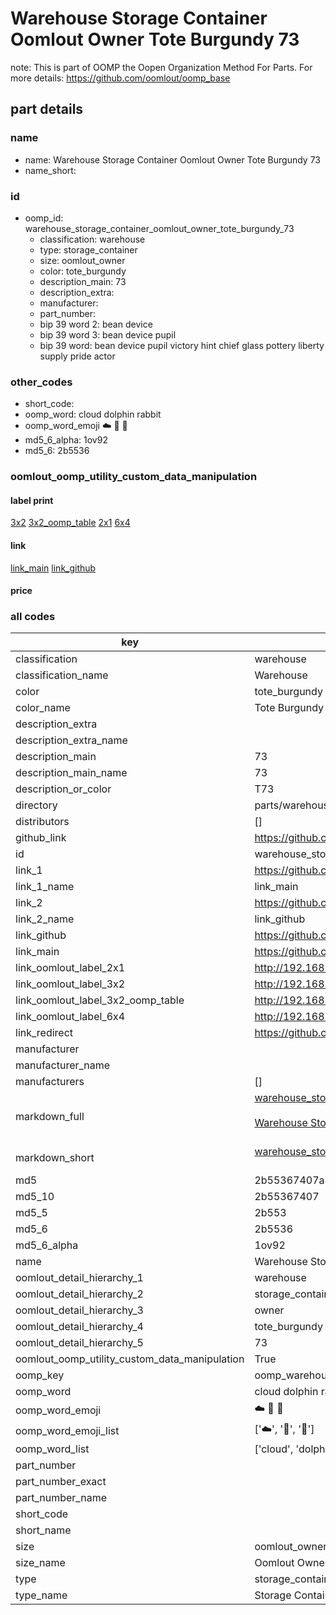 # Warehouse Storage Container Oomlout Owner Tote Burgundy 73  

note: This is part of OOMP the Oopen Organization Method For Parts. For more details: https://github.com/oomlout/oomp_base

##  part details
  







### name
* name: Warehouse Storage Container Oomlout Owner Tote Burgundy 73
* name_short: 
### id
* oomp_id: warehouse_storage_container_oomlout_owner_tote_burgundy_73
  * classification: warehouse
  * type: storage_container
  * size: oomlout_owner
  * color: tote_burgundy
  * description_main: 73
  * description_extra: 
  * manufacturer: 
  * part_number: 
  * bip 39 word 2: bean device
  * bip 39 word 3: bean device pupil
  * bip 39 word: bean device pupil victory hint chief glass pottery liberty supply pride actor

### other_codes
* short_code: 
* oomp_word: cloud dolphin rabbit
* oomp_word_emoji :cloud: :dolphin: :rabbit:
* md5_6_alpha: 1ov92
* md5_6: 2b5536






### oomlout_oomp_utility_custom_data_manipulation
#### label print
[3x2](http://192.168.1.245:1112/?label=oomp%201ov92)
[3x2_oomp_table](http://192.168.1.108:1112/?label=oomp%201ov92)
[2x1](http://192.168.1.242:1112/?label=oomp%201ov92)
[6x4](http://192.168.1.55:1112/?label=oomp%201ov92)    

#### link

[link_main](https://github.com/oomlout/oomlout_oomp_version_1_messy/tree/main/parts/warehouse_storage_container_oomlout_owner_tote_burgundy_73) [link_github](https://github.com/oomlout/oomlout_oomp_version_1_messy/tree/main/parts/warehouse_storage_container_oomlout_owner_tote_burgundy_73)                             

#### price







### all codes 
| key | value |  
| --- | --- |  
| classification | warehouse |  
| classification_name | Warehouse |  
| color | tote_burgundy |  
| color_name | Tote Burgundy |  
| description_extra |  |  
| description_extra_name |  |  
| description_main | 73 |  
| description_main_name | 73 |  
| description_or_color | T73 |  
| directory | parts/warehouse_storage_container_oomlout_owner_tote_burgundy_73 |  
| distributors | [] |  
| github_link | https://github.com/oomlout/oomlout_oomp_part_src/tree/main/parts/warehouse_storage_container_oomlout_owner_tote_burgundy_73 |  
| id | warehouse_storage_container_oomlout_owner_tote_burgundy_73 |  
| link_1 | https://github.com/oomlout/oomlout_oomp_version_1_messy/tree/main/parts/warehouse_storage_container_oomlout_owner_tote_burgundy_73 |  
| link_1_name | link_main |  
| link_2 | https://github.com/oomlout/oomlout_oomp_version_1_messy/tree/main/parts/warehouse_storage_container_oomlout_owner_tote_burgundy_73 |  
| link_2_name | link_github |  
| link_github | https://github.com/oomlout/oomlout_oomp_version_1_messy/tree/main/parts/warehouse_storage_container_oomlout_owner_tote_burgundy_73 |  
| link_main | https://github.com/oomlout/oomlout_oomp_version_1_messy/tree/main/parts/warehouse_storage_container_oomlout_owner_tote_burgundy_73 |  
| link_oomlout_label_2x1 | http://192.168.1.242:1112/?label=oomp%201ov92 |  
| link_oomlout_label_3x2 | http://192.168.1.245:1112/?label=oomp%201ov92 |  
| link_oomlout_label_3x2_oomp_table | http://192.168.1.108:1112/?label=oomp%201ov92 |  
| link_oomlout_label_6x4 | http://192.168.1.55:1112/?label=oomp%201ov92 |  
| link_redirect | https://github.com/oomlout/oomlout_oomp_version_1_messy/tree/main/parts/warehouse_storage_container_oomlout_owner_tote_burgundy_73 |  
| manufacturer |  |  
| manufacturer_name |  |  
| manufacturers | [] |  
| markdown_full | [warehouse_storage_container_oomlout_owner_tote_burgundy_73](none)<br>[](none)<br>[Warehouse Storage Container Oomlout Owner Tote Burgundy 73](none)<br><br> |  
| markdown_short | [warehouse_storage_container_oomlout_owner_tote_burgundy_73](none)<br><br> |  
| md5 | 2b55367407a8ec5c9f35ef3b5bcf289c |  
| md5_10 | 2b55367407 |  
| md5_5 | 2b553 |  
| md5_6 | 2b5536 |  
| md5_6_alpha | 1ov92 |  
| name | Warehouse Storage Container Oomlout Owner Tote Burgundy 73 |  
| oomlout_detail_hierarchy_1 | warehouse |  
| oomlout_detail_hierarchy_2 | storage_container |  
| oomlout_detail_hierarchy_3 | owner |  
| oomlout_detail_hierarchy_4 | tote_burgundy |  
| oomlout_detail_hierarchy_5 | 73 |  
| oomlout_oomp_utility_custom_data_manipulation | True |  
| oomp_key | oomp_warehouse_storage_container_oomlout_owner_tote_burgundy_73 |  
| oomp_word | cloud dolphin rabbit |  
| oomp_word_emoji | :cloud: :dolphin: :rabbit: |  
| oomp_word_emoji_list | [':cloud:', ':dolphin:', ':rabbit:'] |  
| oomp_word_list | ['cloud', 'dolphin', 'rabbit'] |  
| part_number |  |  
| part_number_exact |  |  
| part_number_name |  |  
| short_code |  |  
| short_name |  |  
| size | oomlout_owner |  
| size_name | Oomlout Owner |  
| type | storage_container |  
| type_name | Storage Container |  
